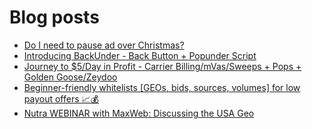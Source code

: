 # Blog posts
<!-- BLOG-POST-LIST:START -->
- [Do I need to pause ad over Christmas?](https://afflift.com/f/threads/do-i-need-to-pause-ad-over-christmas.10106/)
- [Introducing BackUnder - Back Button + Popunder Script](https://afflift.com/f/threads/introducing-backunder-back-button-popunder-script.10073/)
- [Journey to $5/Day in Profit - Carrier Billing/mVas/Sweeps + Pops + Golden Goose/Zeydoo](https://afflift.com/f/threads/journey-to-5-day-in-profit-carrier-billing-mvas-sweeps-pops-golden-goose-zeydoo.9971/)
- [Beginner-friendly whitelists [GEOs, bids, sources, volumes] for low payout offers 📈💰](https://afflift.com/f/threads/beginner-friendly-whitelists-geos-bids-sources-volumes-for-low-payout-offers-%F0%9F%93%88%F0%9F%92%B0.8907/)
- [Nutra WEBINAR with MaxWeb: Discussing the USA Geo](https://afflift.com/f/threads/nutra-webinar-with-maxweb-discussing-the-usa-geo.10070/)
<!-- BLOG-POST-LIST:END -->
